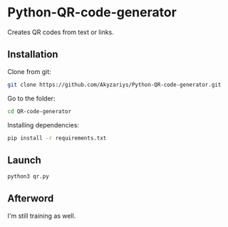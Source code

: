 # Python-QR-code-generator
Creates QR codes from text or links.

## Installation

Clone from git:
```bash
git clone https://github.com/Akyzariys/Python-QR-code-generator.git
```

Go to the folder:
```bash
cd QR-code-generator
```

Installing dependencies:
```bash
pip install -r requirements.txt
```

## Launch

```bash
python3 qr.py
```

## Afterword

I'm still training as well.
